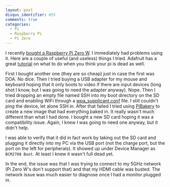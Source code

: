 ```yaml
---
layout: post
disqus_identifier: #55
comments: true
categories: 
  - Pi
  - Raspberry Pi
  - Pi Zero 
---
```


I recently [bought a Raspberry Pi Zero
W](https://www.adafruit.com/product/3400).  I immediately had problems using
it.  Here are a couple of useful (and useless) things I tried.  Adafruit has a
great
[tutorial](https://learn.adafruit.com/raspberry-pi-zero-creation/is-my-pi-zero-dead)
on what to do when you think your pi is dead as well.

First I bought another one (they are so cheap) just in case the first was DOA.
No dice.  Then I tried buying a USB adapter for my mouse and keyboard hoping
that it only boots to video if there are input devices (long shot I know, but I
was going to need the adapter anyway).  Nope.  Then I tried dropping an empty
file named SSH into my boot directory on the SD card and enabling WiFi through
a
[wpa_supplicant.conf](https://www.raspberrypi-spy.co.uk/2017/04/manually-setting-up-pi-wifi-using-wpa_supplicant-conf/)
file. I still couldn't ping the device, let alone SSH in.  After that failed I
tried using [PiBakery](https://www.pibakery.org/) to create a new image that
had everything baked in.  It really wasn't much different than what I had done.
I bought a new SD card hoping it was a compatibility issue.  Again, I knew I
was going to need one anyway, but it didn't help.

I was able to verify that it did in fact work by taking out the SD card and
plugging it directly into my PC via the USB port (not the charge port, but the
port on the left for peripherals). It showed up under Device Manager as
`BCM2708 Boot`.  At least I knew it wasn't full dead yet.

In the end, the issue was that I was trying to connect to my 5GHz network (Pi
Zero W's don't support that) and that my HDMI cable was busted.  The network
issue was much easier to diagnose once I had a monitor plugged in.

